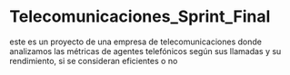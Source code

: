 # Telecomunicaciones_Sprint_Final
este es un proyecto de una empresa de telecomunicaciones donde analizamos las métricas de agentes telefónicos según sus llamadas y su rendimiento, si se consideran eficientes o no 
